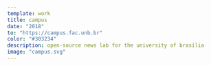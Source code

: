 ```yaml
---
template: work
title: campus
date: "2018"
to: "https://campus.fac.unb.br"
color: "#303234"
description: open-source news lab for the university of brasília
image: "campus.svg"
---
```

